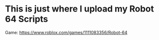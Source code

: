# This is just where I upload my Robot 64 Scripts

Game: https://www.roblox.com/games/1111083356/Robot-64
